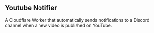 ## Youtube Notifier

A Cloudflare Worker that automatically sends notifications to a Discord channel when a new video is published on YouTube.
